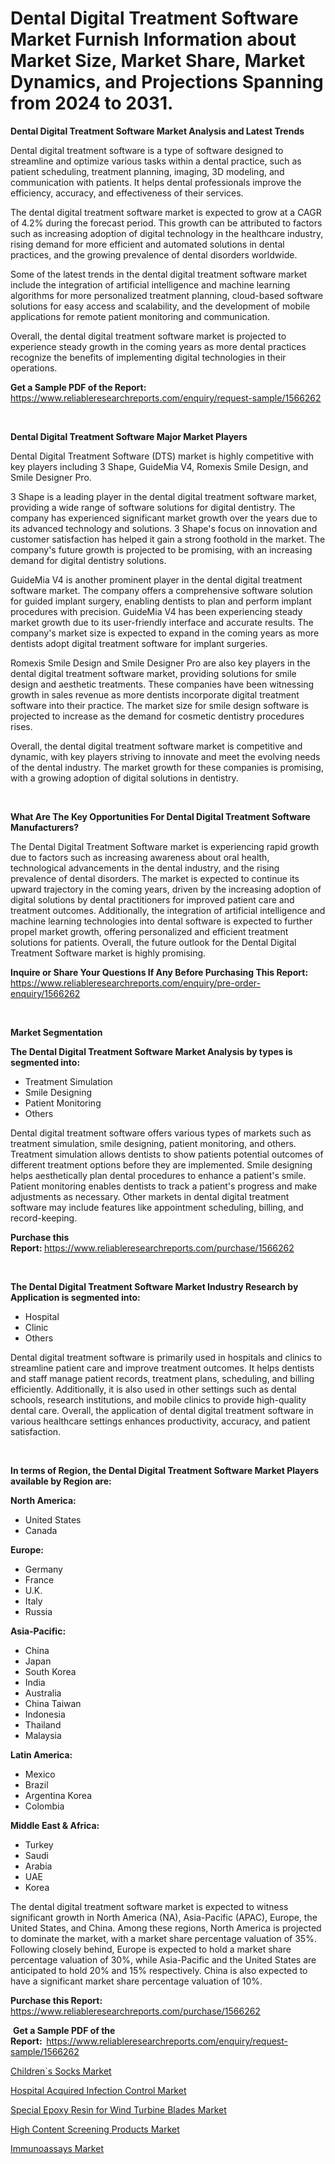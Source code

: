 <p><h1>Dental Digital Treatment Software Market Furnish Information about Market Size, Market Share, Market Dynamics, and Projections Spanning from 2024 to 2031.</h1></p><p><strong>Dental Digital Treatment Software Market Analysis and Latest Trends</strong></p>
<p><p>Dental digital treatment software is a type of software designed to streamline and optimize various tasks within a dental practice, such as patient scheduling, treatment planning, imaging, 3D modeling, and communication with patients. It helps dental professionals improve the efficiency, accuracy, and effectiveness of their services.</p><p>The dental digital treatment software market is expected to grow at a CAGR of 4.2% during the forecast period. This growth can be attributed to factors such as increasing adoption of digital technology in the healthcare industry, rising demand for more efficient and automated solutions in dental practices, and the growing prevalence of dental disorders worldwide.</p><p>Some of the latest trends in the dental digital treatment software market include the integration of artificial intelligence and machine learning algorithms for more personalized treatment planning, cloud-based software solutions for easy access and scalability, and the development of mobile applications for remote patient monitoring and communication.</p><p>Overall, the dental digital treatment software market is projected to experience steady growth in the coming years as more dental practices recognize the benefits of implementing digital technologies in their operations.</p></p>
<p><strong>Get a Sample PDF of the Report:&nbsp;</strong> <a href="https://www.reliableresearchreports.com/enquiry/request-sample/1566262">https://www.reliableresearchreports.com/enquiry/request-sample/1566262</a></p>
<p>&nbsp;</p>
<p><strong>Dental Digital Treatment Software Major Market Players</strong></p>
<p><p>Dental Digital Treatment Software (DTS) market is highly competitive with key players including 3 Shape, GuideMia V4, Romexis Smile Design, and Smile Designer Pro. </p><p>3 Shape is a leading player in the dental digital treatment software market, providing a wide range of software solutions for digital dentistry. The company has experienced significant market growth over the years due to its advanced technology and solutions. 3 Shape's focus on innovation and customer satisfaction has helped it gain a strong foothold in the market. The company's future growth is projected to be promising, with an increasing demand for digital dentistry solutions.</p><p>GuideMia V4 is another prominent player in the dental digital treatment software market. The company offers a comprehensive software solution for guided implant surgery, enabling dentists to plan and perform implant procedures with precision. GuideMia V4 has been experiencing steady market growth due to its user-friendly interface and accurate results. The company's market size is expected to expand in the coming years as more dentists adopt digital treatment software for implant surgeries.</p><p>Romexis Smile Design and Smile Designer Pro are also key players in the dental digital treatment software market, providing solutions for smile design and aesthetic treatments. These companies have been witnessing growth in sales revenue as more dentists incorporate digital treatment software into their practice. The market size for smile design software is projected to increase as the demand for cosmetic dentistry procedures rises.</p><p>Overall, the dental digital treatment software market is competitive and dynamic, with key players striving to innovate and meet the evolving needs of the dental industry. The market growth for these companies is promising, with a growing adoption of digital solutions in dentistry.</p></p>
<p>&nbsp;</p>
<p><strong>What Are The Key Opportunities For Dental Digital Treatment Software Manufacturers?</strong></p>
<p><p>The Dental Digital Treatment Software market is experiencing rapid growth due to factors such as increasing awareness about oral health, technological advancements in the dental industry, and the rising prevalence of dental disorders. The market is expected to continue its upward trajectory in the coming years, driven by the increasing adoption of digital solutions by dental practitioners for improved patient care and treatment outcomes. Additionally, the integration of artificial intelligence and machine learning technologies into dental software is expected to further propel market growth, offering personalized and efficient treatment solutions for patients. Overall, the future outlook for the Dental Digital Treatment Software market is highly promising.</p></p>
<p><strong>Inquire or Share Your Questions If Any Before Purchasing This Report:</strong> <a href="https://www.reliableresearchreports.com/enquiry/pre-order-enquiry/1566262">https://www.reliableresearchreports.com/enquiry/pre-order-enquiry/1566262</a></p>
<p>&nbsp;</p>
<p><strong>Market Segmentation</strong></p>
<p><strong>The Dental Digital Treatment Software Market Analysis by types is segmented into:</strong></p>
<p><ul><li>Treatment Simulation</li><li>Smile Designing</li><li>Patient Monitoring</li><li>Others</li></ul></p>
<p><p>Dental digital treatment software offers various types of markets such as treatment simulation, smile designing, patient monitoring, and others. Treatment simulation allows dentists to show patients potential outcomes of different treatment options before they are implemented. Smile designing helps aesthetically plan dental procedures to enhance a patient's smile. Patient monitoring enables dentists to track a patient's progress and make adjustments as necessary. Other markets in dental digital treatment software may include features like appointment scheduling, billing, and record-keeping.</p></p>
<p><strong>Purchase this Report:&nbsp;</strong><a href="https://www.reliableresearchreports.com/purchase/1566262">https://www.reliableresearchreports.com/purchase/1566262</a></p>
<p>&nbsp;</p>
<p><strong>The Dental Digital Treatment Software Market Industry Research by Application is segmented into:</strong></p>
<p><ul><li>Hospital</li><li>Clinic</li><li>Others</li></ul></p>
<p><p>Dental digital treatment software is primarily used in hospitals and clinics to streamline patient care and improve treatment outcomes. It helps dentists and staff manage patient records, treatment plans, scheduling, and billing efficiently. Additionally, it is also used in other settings such as dental schools, research institutions, and mobile clinics to provide high-quality dental care. Overall, the application of dental digital treatment software in various healthcare settings enhances productivity, accuracy, and patient satisfaction.</p></p>
<p>&nbsp;</p>
<p><strong>In terms of Region, the Dental Digital Treatment Software Market Players available by Region are:</strong></p>
<p>
    <p> <strong> North America: </strong>
        <ul>
            <li>United States</li>
            <li>Canada</li>
        </ul>
        </p> 
    <p> <strong> Europe: </strong>
        <ul>
            <li>Germany</li>
            <li>France</li>
            <li>U.K.</li>
            <li>Italy</li>
            <li>Russia</li>
        </ul>
        </p> 
    <p> <strong> Asia-Pacific: </strong>
        <ul>
            <li>China</li>
            <li>Japan</li>
            <li>South Korea</li>
            <li>India</li>
            <li>Australia</li>
            <li>China Taiwan</li>
            <li>Indonesia</li>
            <li>Thailand</li>
            <li>Malaysia</li>
        </ul>
        </p> 
    <p> <strong> Latin America: </strong>
        <ul>
            <li>Mexico</li>
            <li>Brazil</li>
            <li>Argentina Korea</li>
            <li>Colombia</li>
        </ul>
        </p> 
    <p> <strong> Middle East & Africa: </strong>
        <ul>
            <li>Turkey</li>
            <li>Saudi</li>
            <li>Arabia</li>
            <li>UAE</li>
            <li>Korea</li>
        </ul>
    </p>
    </p>
<p><p>The dental digital treatment software market is expected to witness significant growth in North America (NA), Asia-Pacific (APAC), Europe, the United States, and China. Among these regions, North America is projected to dominate the market, with a market share percentage valuation of 35%. Following closely behind, Europe is expected to hold a market share percentage valuation of 30%, while Asia-Pacific and the United States are anticipated to hold 20% and 15% respectively. China is also expected to have a significant market share percentage valuation of 10%.</p></p>
<p><strong>Purchase this Report: </strong><a href="https://www.reliableresearchreports.com/purchase/1566262">https://www.reliableresearchreports.com/purchase/1566262</a></p>
<p>&nbsp;<strong>Get a Sample PDF of the Report:&nbsp;&nbsp;</strong><a href="https://www.reliableresearchreports.com/enquiry/request-sample/1566262">https://www.reliableresearchreports.com/enquiry/request-sample/1566262</a></p>
<p><strong></strong></p>
<p><p><a href="https://github.com/wwwkeltoum/Market-Research-Report-List-1/blob/main/childrens-socks-market.md">Children`s Socks Market</a></p><p><a href="https://medium.com/@rachelyoung56/hospital-acquired-infection-control-market-size-market-outlook-and-market-forecast-2024-to-2031-0137ff2ebeda">Hospital Acquired Infection Control Market</a></p><p><a href="https://github.com/joannesouthgate/Market-Research-Report-List-1/blob/main/special-epoxy-resin-for-wind-turbine-blades-market.md">Special Epoxy Resin for Wind Turbine Blades Market</a></p><p><a href="https://medium.com/p/0b16c8da9c40/edit">High Content Screening Products Market</a></p><p><a href="https://medium.com/@rachelyoung56/immunoassays-market-trends-forecast-and-competitive-analysis-to-2031-4e3597183434">Immunoassays Market</a></p></p>